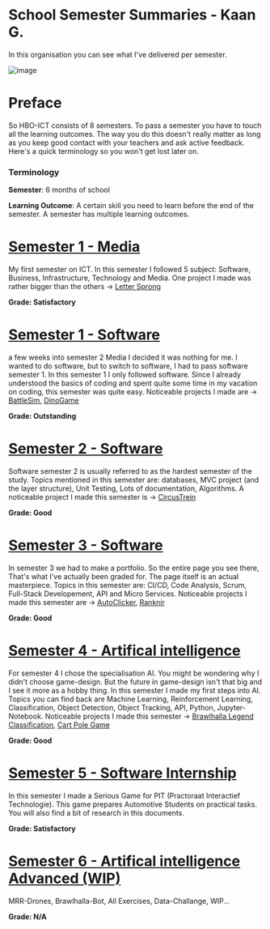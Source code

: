 # School Semester Summaries - Kaan G.
In this organisation you can see what I've delivered per semester.

![image](https://github.com/School-Semester-Summaries/.github/assets/74303221/23f504e4-5084-49bc-91a6-7a467df7cb79)

# Preface
So HBO-ICT consists of 8 semesters. To pass a semester you have to touch all the learning outcomes. The way you do this doesn't really matter as long as you keep good contact with your teachers and ask active feedback. Here's a quick terminology so you won't get lost later on.

### Terminology

**Semester**: 6 months of school

**Learning Outcome**: A certain skill you need to learn before the end of the semester. A semester has multiple learning outcomes.

# [Semester 1 - Media](https://github.com/School-Semester-Summaries/media-semester-1)
My first semester on ICT. In this semester I followed 5 subject: Software, Business, Infrastructure, Technology and Media. One project I made was rather bigger than the others -> [Letter Sprong](https://github.com/School-Semester-Summaries/media-semester-1/tree/master/Media)

**Grade: Satisfactory**

# [Semester 1 - Software](https://github.com/School-Semester-Summaries/software-semester-1)
a few weeks into semester 2 Media I decided it was nothing for me. I wanted to do software, but to switch to software, I had to pass software semester 1. In this semester 1 I only followed software. Since I already understood the basics of coding and spent quite some time in my vacation on coding, this semester was quite easy. Noticeable projects I made are -> [BattleSim](https://github.com/CrossyChainsaw/BattleSim), [DinoGame](https://github.com/CrossyChainsaw/DinoGame)

**Grade: Outstanding**

# [Semester 2 - Software](https://github.com/School-Semester-Summaries/software-semester-2)
Software semester 2 is usually referred to as the hardest semester of the study. Topics mentioned in this semester are: databases, MVC project (and the layer structure), Unit Testing, Lots of documentation, Algorithms. A noticeable project I made this semester is -> [CircusTrein](https://github.com/CrossyChainsaw/CircusTrein) 

**Grade: Good**

# [Semester 3 - Software](https://github.com/School-Semester-Summaries/software-semester-3)
In semester 3 we had to make a portfolio. So the entire page you see there, That's what I've actually been graded for. The page itself is an actual masterpiece. Topics in this semester are: CI/CD, Code Analysis, Scrum, Full-Stack Developement, API and Micro Services. Noticeable projects I made this semester are -> [AutoClicker](https://github.com/CrossyChainsaw/AutoClicker), [Ranknir](https://github.com/Skyward-Brawlhalla/Ranknir)

**Grade: Good**

# [Semester 4 - Artifical intelligence](https://github.com/School-Semester-Summaries/AI-semester-4)
For semester 4 I chose the specialisation AI. You might be wondering why I didn't choose game-design. But the future in game-design isn't that big and I see it more as a hobby thing. In this semester I made my first steps into AI. Topics you can find back are Machine Learning, Reinforcement Learning, Classification, Object Detection, Object Tracking, API, Python, Jupyter-Notebook. Noticeable projects I made this semester -> [Brawlhalla Legend Classification](https://github.com/CrossyChainsaw/Brawlhalla-Legend-Classification), [Cart Pole Game](https://github.com/School-Semester-Summaries/AI-semester-4/tree/main/Open%20Program)

**Grade: Good**

# [Semester 5 - Software Internship](https://github.com/School-Semester-Summaries/software-internship-semester-5)
In this semester I made a Serious Game for PIT (Practoraat Interactief Technologie). This game prepares Automotive Students on practical tasks. You will also find a bit of research in this documents. 

**Grade: Satisfactory**

# [Semester 6 - Artifical intelligence Advanced (WIP)](https://github.com/School-Semester-Summaries/AI-semester-6)
MRR-Drones, Brawlhalla-Bot, All Exercises, Data-Challange, WIP...

**Grade: N/A**
